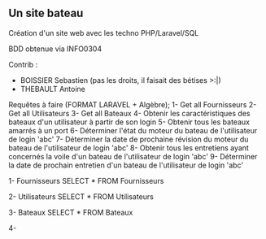 ## Un site bateau

Création d'un site web avec les techno PHP/Laravel/SQL

BDD obtenue via INFO0304

Contrib :
- BOISSIER Sebastien (pas les droits, il faisait des bétises >:|)
- THEBAULT Antoine

Requêtes à faire (FORMAT LARAVEL + Algèbre);
1- Get all Fournisseurs
2- Get all Utilisateurs
3- Get all Bateaux
4- Obtenir les caractéristiques des bateaux d'un utilisateur à partir de son login
5- Obtenir tous les bateaux amarrés à un port
6- Déterminer l'état du moteur du bateau de l'utilisateur de login 'abc'
7- Déterminer la date de prochaine révision du moteur du bateau de l'utilisateur de login 'abc'
8- Obtenir tous les entretiens ayant concernés la voile d'un bateau de l'utilisateur de login 'abc'
9- Déterminer la date de prochain entretien d'un bateau de l'utilisateur de login 'abc'

1-
	Fournisseurs
	SELECT * FROM Fournisseurs
	
2-
	Utilisateurs
	SELECT * FROM Utilisateurs

3-
	Bateaux
	SELECT * FROM Bateaux
	
4-
	

